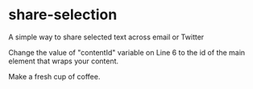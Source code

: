 share-selection
===============

A simple way to share selected text across email or Twitter

Change the value of "contentId" variable on Line 6 to the id of the main element that wraps your content.

Make a fresh cup of coffee.
